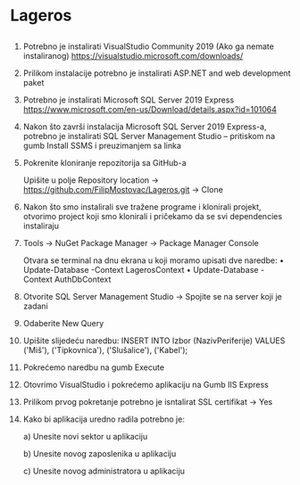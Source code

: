 # Lageros

##
1.	Potrebno je instalirati VisualStudio Community 2019 (Ako ga nemate instaliranog)
    https://visualstudio.microsoft.com/downloads/
2.	Prilikom instalacije potrebno je instalirati ASP.NET and web development paket
 
3.	Potrebno je instalirati Microsoft SQL Server 2019 Express 
    https://www.microsoft.com/en-us/Download/details.aspx?id=101064
 
4.	Nakon što završi instalacija Microsoft SQL Server 2019 Express-a, potrebno je instalirati SQL Server Management Studio – pritiskom na gumb Install SSMS i preuzimanjem sa linka
 
5.	Pokrenite kloniranje repozitorija sa GitHub-a
 
    Upišite u polje Repository location -> https://github.com/FilipMostovac/Lageros.git -> Clone
 
6.	Nakon što smo instalirali sve tražene programe i klonirali projekt, otvorimo project koji smo klonirali i pričekamo da se svi dependencies instaliraju

7.	Tools -> NuGet Package Manager -> Package Manager Console
 
    Otvara se terminal na dnu ekrana u koji moramo upisati dve naredbe:
    •	Update-Database -Context LagerosContext
    •	Update-Database -Context AuthDbContext
 
8.	Otvorite SQL Server Management Studio -> Spojite se na server koji je zadani
 
9.	Odaberite New Query
 
10.	Upišite slijedeću naredbu:
    INSERT INTO Izbor (NazivPeriferije) VALUES ('Miš'), ('Tipkovnica'), ('Slušalice'), ('Kabel');
 
11.	Pokrećemo naredbu na gumb Execute
 
12.	Otovrimo VisualStudio i pokrećemo aplikaciju na Gumb IIS Express
 
13.	Prilikom prvog pokretanje potrebno je isntalirat SSL certifikat -> Yes
14.	Kako bi aplikacija uredno radila potrebno je:

    a) Unesite novi sektor u aplikaciju

    b) Unesite novog zaposlenika u aplikaciju
 
    c) Unesite novog administratora u aplikaciju

 
 

 
